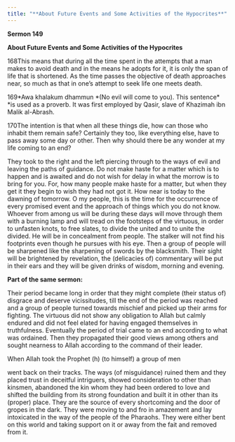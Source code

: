 ```yaml
---
title: "**About Future Events and Some Activities of the Hypocrites**" 
---
```

**Sermon 149**

**About Future Events and Some Activities of the Hypocrites**

168This means that during all the time spent in the attempts that a man makes to avoid death and in the means he adopts for it, it is only the span of life that is shortened\. As the time passes the objective of death approaches near, so much as that in one’s attempt to seek life one meets death\.

169*Awa khalakum dhammun *\(No evil will come to you\)\. This sentence\* \*is used as a proverb\. It was first employed by Qasir, slave of Khazimah ibn Malik al\-Abrash\.

170The intention is that when all these things die, how can those who inhabit them remain safe? Certainly they too, like everything else, have to pass away some day or other\. Then why should there be any wonder at my life coming to an end?

<a id="page565"></a>They took to the right and the left piercing through to the ways of evil and leaving the paths of guidance\. Do not make haste for a matter which is to happen and is awaited and do not wish for delay in what the morrow is to bring for you\. For, how many people make haste for a matter, but when they get it they begin to wish they had not got it\. How near is today to the dawning of tomorrow\. O my people, this is the time for the occurrence of every promised event and the approach of things which you do not know\. Whoever from among us will be during these days will move through them with a burning lamp and will tread on the footsteps of the virtuous, in order to unfasten knots, to free slates, to divide the united and to unite the divided\. He will be in concealment from people\. The stalker will not find his footprints even though he pursues with his eye\. Then a group of people will be sharpened like the sharpening of swords by the blacksmith\. Their sight will be brightened by revelation, the \(delicacies of\) commentary will be put in their ears and they will be given drinks of wisdom, morning and evening\.

**Part of the same sermon:**

Their period became long in order that they might complete \(their status of\) disgrace and deserve vicissitudes, till the end of the period was reached and a group of people turned towards mischief and picked up their arms for fighting\. The virtuous did not show any obligation to Allah but calmly endured and did not feel elated for having engaged themselves in truthfulness\. Eventually the period of trial came to an end according to what was ordained\. Then they propagated their good views among others and sought nearness to Allah according to the command of their leader\.

When Allah took the Prophet \(h\) \(to himself\) a group of men

went back on their tracks\. The ways \(of misguidance\) ruined them and they placed trust in deceitful intriguers, showed consideration to other than kinsmen, abandoned the kin whom they had been ordered to love and shifted the building from its strong foundation and built it in other than its \(proper\) place\. They are the source of every shortcoming and the door of gropes in the dark\. They were moving to and fro in amazement and lay intoxicated in the way of the people of the Pharaohs\. They were either bent on this world and taking support on it or away from the fait and removed from it\.

<a id="page566"></a>

